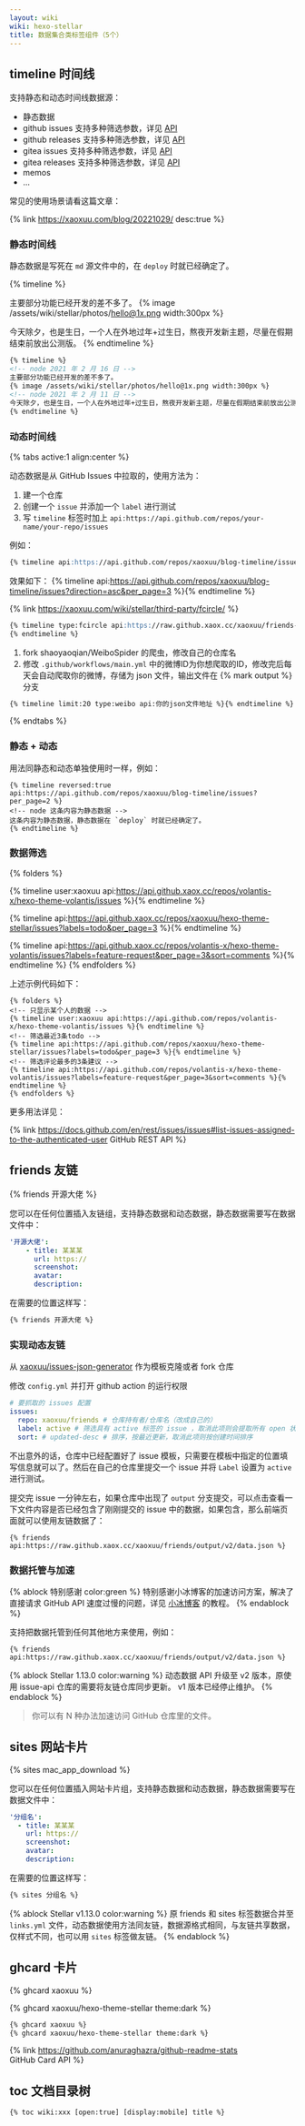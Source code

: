 ```yaml
---
layout: wiki
wiki: hexo-stellar
title: 数据集合类标签组件（5个）
---
```


## timeline 时间线

支持静态和动态时间线数据源：
- 静态数据
- github issues 支持多种筛选参数，详见 [API](https://docs.github.com/en/rest/issues/issues?apiVersion=2022-11-28#list-issues-assigned-to-the-authenticated-user)
- github releases 支持多种筛选参数，详见 [API](https://docs.github.com/en/rest/releases/releases?apiVersion=2022-11-28#list-releases)
- gitea issues 支持多种筛选参数，详见 [API](https://docs.gitea.com/zh-cn/api/1.20/#tag/issue/operation/issueListIssues)
- gitea releases 支持多种筛选参数，详见 [API](https://docs.gitea.com/zh-cn/api/1.20/#tag/repository/operation/repoListReleases)
- memos
- ...

常见的使用场景请看这篇文章：

{% link https://xaoxuu.com/blog/20221029/ desc:true %}


### 静态时间线

静态数据是写死在 `md` 源文件中的，在 `deploy` 时就已经确定了。

{% timeline %}
<!-- node 2021 年 2 月 16 日 -->
主要部分功能已经开发的差不多了。
{% image /assets/wiki/stellar/photos/hello@1x.png width:300px %}
<!-- node 2021 年 2 月 11 日 -->
今天除夕，也是生日，一个人在外地过年+过生日，熬夜开发新主题，尽量在假期结束前放出公测版。
{% endtimeline %}

```md 写法如下
{% timeline %}
<!-- node 2021 年 2 月 16 日 -->
主要部分功能已经开发的差不多了。
{% image /assets/wiki/stellar/photos/hello@1x.png width:300px %}
<!-- node 2021 年 2 月 11 日 -->
今天除夕，也是生日，一个人在外地过年+过生日，熬夜开发新主题，尽量在假期结束前放出公测版。
{% endtimeline %}
```

### 动态时间线

{% tabs active:1 align:center %}

<!-- tab 动态说说 -->

动态数据是从 GitHub Issues 中拉取的，使用方法为：

1. 建一个仓库
2. 创建一个 `issue` 并添加一个 `label` 进行测试
3. 写 `timeline` 标签时加上 `api:https://api.github.com/repos/your-name/your-repo/issues`

例如：
```md _posts/xxx.md
{% timeline api:https://api.github.com/repos/xaoxuu/blog-timeline/issues?direction=asc&per_page=3 %}{% endtimeline %}
```

效果如下：
{% timeline api:https://api.github.com/repos/xaoxuu/blog-timeline/issues?direction=asc&per_page=3 %}{% endtimeline %}

<!-- tab 朋友圈 -->

{% link https://xaoxuu.com/wiki/stellar/third-party/fcircle/ %}

```md _posts/xxx.md
{% timeline type:fcircle api:https://raw.github.xaox.cc/xaoxuu/friends-rss-generator/output/data.json %}
{% endtimeline %}
```

<!-- tab 微博动态 -->

1. fork shaoyaoqian/WeiboSpider 的爬虫，修改自己的仓库名
2. 修改 `.github/workflows/main.yml` 中的微博ID为你想爬取的ID，修改完后每天会自动爬取你的微博，存储为 json 文件，输出文件在 {% mark output %} 分支

```md _posts/xxx.md
{% timeline limit:20 type:weibo api:你的json文件地址 %}{% endtimeline %}
```

{% endtabs %}

### 静态 + 动态

用法同静态和动态单独使用时一样，例如：

```
{% timeline reversed:true api:https://api.github.com/repos/xaoxuu/blog-timeline/issues?per_page=2 %}
<!-- node 这条内容为静态数据 -->
这条内容为静态数据，静态数据在 `deploy` 时就已经确定了。
{% endtimeline %}
```

### 数据筛选

{% folders %}
<!-- folder 只显示某个人的数据 -->
{% timeline user:xaoxuu api:https://api.github.xaox.cc/repos/volantis-x/hexo-theme-volantis/issues %}{% endtimeline %}
<!-- folder 筛选最近3条todo -->
{% timeline api:https://api.github.xaox.cc/repos/xaoxuu/hexo-theme-stellar/issues?labels=todo&per_page=3 %}{% endtimeline %}
<!-- folder 筛选评论最多的3条建议 -->
{% timeline api:https://api.github.xaox.cc/repos/volantis-x/hexo-theme-volantis/issues?labels=feature-request&per_page=3&sort=comments %}{% endtimeline %}
{% endfolders %}

上述示例代码如下：

```
{% folders %}
<!-- 只显示某个人的数据 -->
{% timeline user:xaoxuu api:https://api.github.com/repos/volantis-x/hexo-theme-volantis/issues %}{% endtimeline %}
<!-- 筛选最近3条todo -->
{% timeline api:https://api.github.com/repos/xaoxuu/hexo-theme-stellar/issues?labels=todo&per_page=3 %}{% endtimeline %}
<!-- 筛选评论最多的3条建议 -->
{% timeline api:https://api.github.com/repos/volantis-x/hexo-theme-volantis/issues?labels=feature-request&per_page=3&sort=comments %}{% endtimeline %}
{% endfolders %}
```

更多用法详见：

{% link https://docs.github.com/en/rest/issues/issues#list-issues-assigned-to-the-authenticated-user GitHub&nbsp;REST&nbsp;API %}


## friends 友链

{% friends 开源大佬 %}

您可以在任何位置插入友链组，支持静态数据和动态数据，静态数据需要写在数据文件中：

```yaml blog/source/_data/links.yml
'开源大佬':
    - title: 某某某
      url: https://
      screenshot:
      avatar:
      description:
```

在需要的位置这样写：

```md
{% friends 开源大佬 %}
```

### 实现动态友链

从 [xaoxuu/issues-json-generator](https://github.com/xaoxuu/issues-json-generator) 作为模板克隆或者 fork 仓库

修改 `config.yml` 并打开 github action 的运行权限

```yaml config.yml
# 要抓取的 issues 配置
issues:
  repo: xaoxuu/friends # 仓库持有者/仓库名（改成自己的）
  label: active # 筛选具有 active 标签的 issue ，取消此项则会提取所有 open 状态的 issue
  sort: # updated-desc # 排序，按最近更新，取消此项则按创建时间排序
```

不出意外的话，仓库中已经配置好了 issue 模板，只需要在模板中指定的位置填写信息就可以了。然后在自己的仓库里提交一个 issue 并将 `Label` 设置为 `active` 进行测试。

提交完 issue 一分钟左右，如果仓库中出现了 `output` 分支提交，可以点击查看一下文件内容是否已经包含了刚刚提交的 issue 中的数据，如果包含，那么前端页面就可以使用友链数据了：

```
{% friends api:https://raw.github.xaox.cc/xaoxuu/friends/output/v2/data.json %}
```

### 数据托管与加速

{% ablock 特别感谢 color:green %}
特别感谢小冰博客的加速访问方案，解决了直接请求 GitHub API 速度过慢的问题，详见 [小冰博客](https://zfe.space/post/python-issues-api.html) 的教程。
{% endablock %}

支持把数据托管到任何其他地方来使用，例如：

```
{% friends api:https://raw.github.xaox.cc/xaoxuu/friends/output/v2/data.json %}
```

{% ablock Stellar 1.13.0 color:warning %}
动态数据 API 升级至 v2 版本，原使用 issue-api 仓库的需要将友链仓库同步更新。
v1 版本已经停止维护。
{% endablock %}

> 你可以有 N 种办法加速访问 GitHub 仓库里的文件。

## sites 网站卡片

{% sites mac_app_download %}

您可以在任何位置插入网站卡片组，支持静态数据和动态数据，静态数据需要写在数据文件中：

```yaml blog/source/_data/links.yml
'分组名':
  - title: 某某某
    url: https://
    screenshot:
    avatar:
    description:
```

在需要的位置这样写：

```md
{% sites 分组名 %}
```

{% ablock Stellar v1.13.0 color:warning %}
原 friends 和 sites 标签数据合并至 `links.yml` 文件，动态数据使用方法同友链，数据源格式相同，与友链共享数据，仅样式不同，也可以用 `sites` 标签做友链。
{% endablock %}

## ghcard 卡片

{% ghcard xaoxuu %}

{% ghcard xaoxuu/hexo-theme-stellar theme:dark %}

```md 写法如下
{% ghcard xaoxuu %}
{% ghcard xaoxuu/hexo-theme-stellar theme:dark %}
```

{% link https://github.com/anuraghazra/github-readme-stats GitHub&nbsp;Card&nbsp;API %}

## toc 文档目录树

```
{% toc wiki:xxx [open:true] [display:mobile] title %}
```
